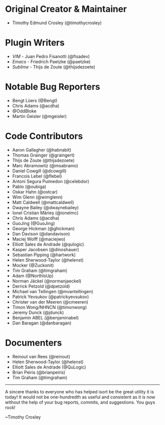 Original Creator & Maintainer
===================
- Timothy Edmund Crosley (@timothycrosley)

Plugin Writers
===================
- *VIM* - Juan Pedro Fisanotti (@fisadev)
- *Emacs* - Friedrich Paetzke (@paetzke)
- *Sublime* - Thijs de Zoute (@thijsdezoete)

Notable Bug Reporters
===================
- Bengt Lüers (@Bengt)
- Chris Adams (@acdha)
- @OddBloke
- Martin Geisler (@mgeisler)

Code Contributors
===================
- Aaron Gallagher (@habnabit)
- Thomas Grainger (@graingert)
- Thijs de Zoute (@thijsdezoete)
- Marc Abramowitz (@msabramo)
- Daniel Cowgill (@dcowgill)
- Francois Lebel (@flebel)
- Antoni Segura Puimedon (@celebdor)
- Pablo (@oubiga)
- Oskar Hahn (@ostcar)
- Wim Glenn (@wimglenn)
- Matt Caldwell (@mattcaldwell)
- Dwayne Bailey (@dwaynebailey)
- Ionel Cristian Mărieș (@ionelmc)
- Chris Adams (@acdha)
- GuoJing (@GuoJing)
- George Hickman (@ghickman)
- Dan Davison (@dandavison)
- Maciej Wolff (@maciejwo)
- Elliott Sales de Andrade (@qulogic)
- Kasper Jacobsen (@dinoshauer)
- Sebastian Pipping (@hartwork)
- Helen Sherwood-Taylor (@helenst)
- Mocker (@Zuckonit)
- Tim Graham (@timgraham)
- Adam (@NorthIsUp)
- Norman Jäckel (@normanjaeckel)
- Derrick Petzold (@dpetzold)
- Michael van Tellingen (@mvantellingen)
- Patrick Yevsukov (@patrickyevsukov)
- Christer van der Meeren (@cmeeren)
- Timon Wong/NHNCN (@timonwong)
- Jeremy Dunck (@jdunck)
- Benjamin ABEL (@benjaminabel)
- Dan Baragan (@danbaragan)

Documenters
===================
- Reinout van Rees (@reinout)
- Helen Sherwood-Taylor (@helenst)
- Elliott Sales de Andrade (@QuLogic)
- Brian Peiris (@brianpeiris)
- Tim Graham (@timgraham)

--------------------------------------------

A sincere thanks to everyone who has helped isort be the great utility it is today!
It would not be one-hundredth as useful and consistent as it is now without the help of your bug reports,
commits, and suggestions. You guys rock!

~Timothy Crosley
